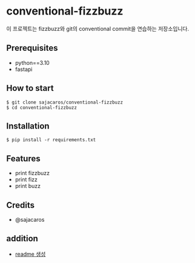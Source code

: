 # conventional-fizzbuzz

이 프로젝트는 fizzbuzz와 git의 conventional commit을 연습하는 저장소입니다.

## Prerequisites
- python==3.10
- fastapi

## How to start
```shell
$ git clone sajacaros/conventional-fizzbuzz
$ cd conventional-fizzbuzz
```

## Installation
```shell
$ pip install -r requirements.txt
```

## Features
- print fizzbuzz
- print fizz
- print buzz

## Credits
- @sajacaros

## addition
* [readme 생성](https://www.toptal.com/developers/gitignore/)
